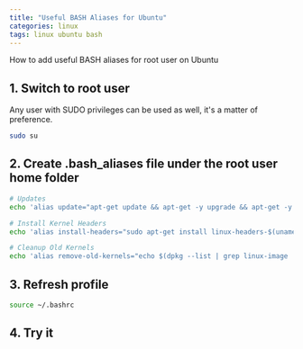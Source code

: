 ```yaml
---
title: "Useful BASH Aliases for Ubuntu"
categories: linux
tags: linux ubuntu bash
---
```


How to add useful BASH aliases for root user on Ubuntu

## 1. Switch to root user

Any user with SUDO privileges can be used as well, it's a matter of preference.

```bash
sudo su
```

## 2. Create .bash_aliases file under the root user home folder

```bash
# Updates
echo 'alias update="apt-get update && apt-get -y upgrade && apt-get -y dist-upgrade && apt-get autoclean && apt-get -y autoremove && apt-get clean"' | sudo tee /root/.bash_aliases

# Install Kernel Headers
echo 'alias install-headers="sudo apt-get install linux-headers-$(uname -r)"' | sudo tee -a /root/.bash_aliases

# Cleanup Old Kernels
echo 'alias remove-old-kernels="echo $(dpkg --list | grep linux-image | awk '\''{ print $2 }'\'' | sort -V | sed -n '\''/'\''`uname -r`'\''/q;p'\'') $(dpkg --list | grep linux-headers | awk '\''{ print $2 }'\'' | sort -V | sed -n '\''/'\''"$(uname -r | sed "s/\([0-9.-]*\)-\([^0-9]\+\)/\1/")"'\''/q;p'\'') | xargs sudo apt -y purge && update-grub"' |  sudo tee -a /root/.bash_aliases
```

## 3. Refresh profile

```bash
source ~/.bashrc
```

## 4. Try it
